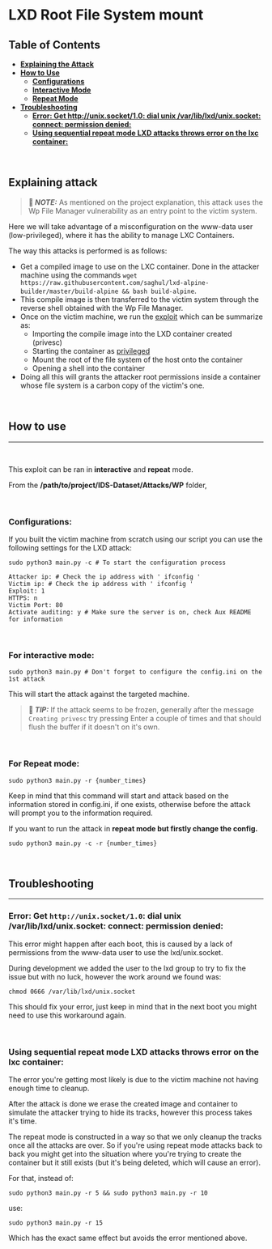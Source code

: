 # **LXD Root File System mount**

## **Table of Contents**

* **[Explaining the Attack](#explaining-the-attack)**
* **[How to Use](#how-to-use)**
  * **[Configurations](#configurations)**
  * **[Interactive Mode](#for-interactive-mode)**
  * **[Repeat Mode](#for-repeat-mode)** 
* **[Troubleshooting](#troubleshooting)**
  * **[Error: Get http://unix.socket/1.0: dial unix /var/lib/lxd/unix.socket: connect: permission denied:](#error-get-http//unix.socket/1.0-dial-unix-/var/lib/lxd/unix.socket:-connect-permission-denied)**
  * **[Using sequential repeat mode LXD attacks throws error on the lxc container:](using-sequential-repeat-mode-LXD-attacks-throws-error-on-the-lxc-container)**  
<br/>


## **Explaining attack**

> **📝 _NOTE:_** As mentioned on the project explanation, this attack uses the Wp File Manager vulnerability as an entry point to the victim system.



Here we will take advantage of a misconfiguration on the www-data user (low-privileged), where it has the ability to manage LXC Containers.

The way this attacks is performed is as follows:
- Get a compiled image to use on the LXC container. Done in the attacker machine using the commands ```wget https://raw.githubusercontent.com/saghul/lxd-alpine-builder/master/build-alpine && bash build-alpine```.
- This compile image is then transferred to the victim system through the reverse shell obtained with the Wp File Manager.
- Once on the victim machine, we run the [exploit](https://www.exploit-db.com/exploits/46978) which can be summarize as:
    * Importing the compile image into the LXD container created (privesc)
    * Starting the container as [privileged](https://linuxcontainers.org/lxc/security/#privileged-containers)
    * Mount the root of the file system of the host onto the container
    * Opening a shell into the container
- Doing all this will grants the attacker root permissions inside a container whose file system is a carbon copy of the victim's one.

<br/>

## **How to use**

---
<br/>

This exploit can be ran in **interactive** and **repeat** mode.

From the **/path/to/project/IDS-Dataset/Attacks/WP** folder,

<br/>

### **Configurations:**

If you built the victim machine from scratch using our script you can use the following settings for the LXD attack:

``` Shell
sudo python3 main.py -c # To start the configuration process

Attacker ip: # Check the ip address with ' ifconfig '
Victim ip: # Check the ip address with ' ifconfig '
Exploit: 1
HTTPS: n
Victim Port: 80
Activate auditing: y # Make sure the server is on, check Aux README for information
```
<br/>

### **For interactive mode:**
``` Shell
sudo python3 main.py # Don't forget to configure the config.ini on the 1st attack
```

This will start the attack against the targeted machine.
> **📝 _TIP:_** If the attack seems to be frozen, generally after the message `Creating privesc` try pressing Enter a couple of times and that should flush the buffer if it doesn't on it's own.


<br/>

### **For Repeat mode:**
``` Shell
sudo python3 main.py -r {number_times}
```

Keep in mind that this command will start and attack based on the information stored in config.ini, if one exists, otherwise before the attack will prompt you to the information required.

If you want to run the attack in **repeat mode but firstly change the config.**
``` Shell
sudo python3 main.py -c -r {number_times}
``` 

<br/>

## **Troubleshooting**
---

### **Error: Get `http://unix.socket/1.0`: dial unix /var/lib/lxd/unix.socket: connect: permission denied:** 
This error might happen after each boot, this is caused by a lack of permissions from the www-data user to use the lxd/unix.socket.

During development we added the user to the lxd group to try to fix the issue but with no luck, however the work around we found was:
``` Shell
chmod 0666 /var/lib/lxd/unix.socket
```
This should fix your error, just keep in mind that in the next boot you might need to use this workaround again. 

<br/>

### **Using sequential repeat mode LXD attacks throws error on the lxc container:**
The error you're getting most likely is due to the victim machine not having enough time to cleanup.

After the attack is done we erase the created image and container to simulate the attacker trying to hide its tracks, however this process takes it's time.

The repeat mode is constructed in a way so that we only cleanup the tracks once all the attacks are over. So if you're using repeat mode attacks back to back you might get into the situation where you're trying to create the container but it still exists (but it's being deleted, which will cause an error).

For that, instead of:

 ``` Shell
 sudo python3 main.py -r 5 && sudo python3 main.py -r 10
 ``` 
 use: 
 ```
 sudo python3 main.py -r 15
 ```

 Which has the exact same effect but avoids the error mentioned above.
